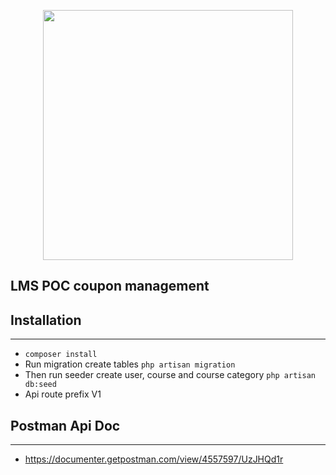 <p align="center"><a href="https://laravel.com" target="_blank"><img src="https://raw.githubusercontent.com/laravel/art/master/logo-lockup/5%20SVG/2%20CMYK/1%20Full%20Color/laravel-logolockup-cmyk-red.svg" width="400"></a></p>

## LMS POC coupon management 


## Installation
- - - -
* `composer install`
* Run migration create tables `php artisan migration`
* Then run seeder create user, course and course category `php artisan db:seed`
* Api route prefix V1

## Postman Api Doc
- - - -
* https://documenter.getpostman.com/view/4557597/UzJHQd1r
